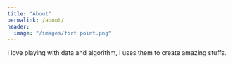 ```yaml
---
title: "About"
permalink: /about/
header:
  image: "/images/fort point.png"
---
```

I love playing with data and algorithm, I uses them to create amazing stuffs.
